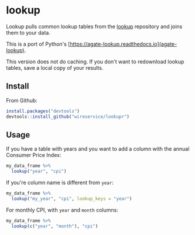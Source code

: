 # lookup

Lookup pulls common lookup tables from the [lookup](https://github.com/wireservice/lookup) repository and joins them to your data.

This is a port of Python's [https://agate-lookup.readthedocs.io](agate-lookup).

This version does not do caching. If you don't want to redownload lookup tables, save a local copy of your results.

## Install

From Github:

``` r
install.packages("devtools")
devtools::install_github("wireservice/lookupr")
```

## Usage

If you have a table with years and you want to add a column with the annual Consumer Price Index:

``` r
my_data_frame %>%
  lookup("year", "cpi")
```

If you're column name is different from `year`:

``` r
my_data_frame %>%
  lookup("my_year", "cpi", lookup_keys = "year")
```

For monthly CPI, with `year` and `month` columns:

``` r
my_data_frame %>%
  lookup(c("year", "month"), "cpi")
```
